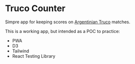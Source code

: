 # Truco Counter

Simpre app for keeping scores on [Argentinian Truco](https://en.wikipedia.org/wiki/Truco) matches.

This is a working app, but intended as a POC to practice:

- PWA
- D3
- Tailwind
- React Testing Library

<!-- 
TODO:

Optimize D3 rendering
i18n
PWA donwloadable
Deploy!

Aditional todos (next stage):
Enable select to 15/30 games
add darkmode
Undo & Redo
Special values selector (envido, real, etc...)

https://www.knowledgehut.com/blog/web-development/build-progressive-web-app-with-react-js

 -->
